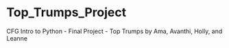 # Top_Trumps_Project
CFG Intro to Python - Final Project - Top Trumps by Ama, Avanthi, Holly, and Leanne 
